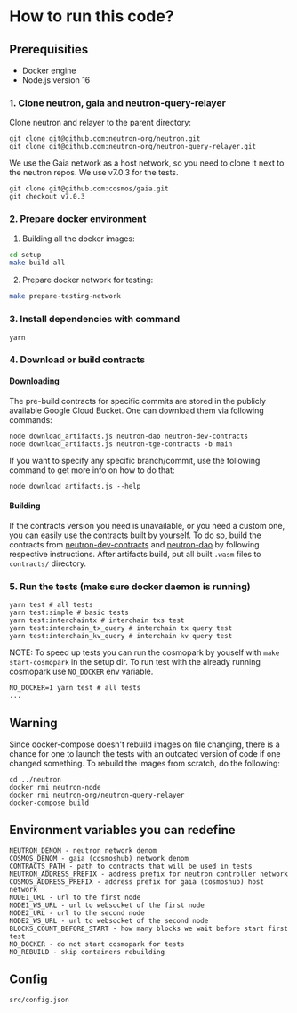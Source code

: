 # How to run this code?

## Prerequisities

- Docker engine
- Node.js version 16

### 1. Clone neutron, gaia and neutron-query-relayer

Clone neutron and relayer to the parent directory:

```shell
git clone git@github.com:neutron-org/neutron.git
git clone git@github.com:neutron-org/neutron-query-relayer.git
```

We use the Gaia network as a host network, so you need to clone it next to the neutron repos. We use v7.0.3 for the tests.

```shell
git clone git@github.com:cosmos/gaia.git
git checkout v7.0.3
```

### 2. Prepare docker environment

1. Building all the docker images:

```sh
cd setup
make build-all
```

2. Prepare docker network for testing:

```sh
make prepare-testing-network
```

### 3. Install dependencies with command

```shell
yarn
```

### 4. Download or build contracts

#### Downloading

The pre-build contracts for specific commits are stored in the publicly available Google Cloud Bucket.
One can download them via following commands:

```shell
node download_artifacts.js neutron-dao neutron-dev-contracts
node download_artifacts.js neutron-tge-contracts -b main
```

If you want to specify any specific branch/commit, use the following command to get more info on how to do that:

```shell
node download_artifacts.js --help
```

#### Building

If the contracts version you need is unavailable, or you need a custom one, you can easily use the contracts built by yourself.
To do so, build the contracts from [neutron-dev-contracts](https://github.com/neutron-org/neutron-dev-contracts) and [neutron-dao](https://github.com/neutron-org/neutron-dao) by following respective instructions.
After artifacts build, put all built `.wasm` files to `contracts/` directory.

### 5. Run the tests (make sure docker daemon is running)

```shell
yarn test # all tests
yarn test:simple # basic tests
yarn test:interchaintx # interchain txs test
yarn test:interchain_tx_query # interchain tx query test
yarn test:interchain_kv_query # interchain kv query test
```

NOTE: To speed up tests you can run the cosmopark by youself with `make start-cosmopark` in the setup dir. To run test with the already running cosmopark use `NO_DOCKER` env variable.

```shell
NO_DOCKER=1 yarn test # all tests
...
```

## Warning

Since docker-compose doesn't rebuild images on file changing, there is a chance for one to launch the tests with an
outdated version of code if one changed something. To rebuild the images from scratch, do the following:

```
cd ../neutron
docker rmi neutron-node
docker rmi neutron-org/neutron-query-relayer
docker-compose build
```

## Environment variables you can redefine

```env
NEUTRON_DENOM - neutron network denom
COSMOS_DENOM - gaia (cosmoshub) network denom
CONTRACTS_PATH - path to contracts that will be used in tests
NEUTRON_ADDRESS_PREFIX - address prefix for neutron controller network
COSMOS_ADDRESS_PREFIX - address prefix for gaia (cosmoshub) host network
NODE1_URL - url to the first node
NODE1_WS_URL - url to websocket of the first node
NODE2_URL - url to the second node
NODE2_WS_URL - url to websocket of the second node
BLOCKS_COUNT_BEFORE_START - how many blocks we wait before start first test
NO_DOCKER - do not start cosmopark for tests
NO_REBUILD - skip containers rebuilding
```

## Config

```
src/config.json
```
